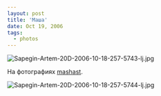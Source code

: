 ```yaml
---
layout: post
title: 'Маша'
date: Oct 19, 2006
tags:
  - photos
---
```


![Sapegin-Artem-20D-2006-10-18-257-5743-lj.jpg](upload://Sapegin-Artem-20D-2006-10-18-257-5743-lj.jpg)

На фотографиях [mashast](http://mashast.livejournal.com/).

<!--more-->

![Sapegin-Artem-20D-2006-10-18-257-5744-lj.jpg](upload://Sapegin-Artem-20D-2006-10-18-257-5744-lj.jpg)
